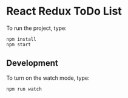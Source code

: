 # React Redux ToDo List
To run the project, type:
```
npm install
npm start
```

## Development
To turn on the watch mode, type:
```
npm run watch
```

